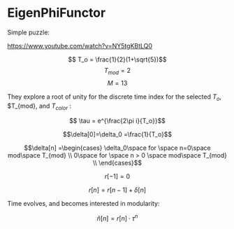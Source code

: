 # EigenPhiFunctor

Simple puzzle:

https://www.youtube.com/watch?v=NY5tgKBtLQ0

$$ T_o  = \frac{1}{2}(1+\sqrt{5})$$
$$ T_{mod} =2 $$
$$ M =13 $$

They explore a  root of unity for the discrete time index for the selected $T_o$, $T_{mod}, and $T_{color}$ :

$$ \tau = e^{\frac{2\pi i}{T_o}}$$



$$\delta[0]=\delta_0 =\frac{1}{T_o}$$

$$\delta[n] =\begin{cases} \delta_0\space for \space n=0\space mod\space T_{mod} \\
                     0\space for \space n > 0 \space mod\space T_{mod} \\
       \end{cases}$$

$$r[-1]=0$$


$$r[n] = r[n-1] + \delta[n] $$


Time evolves, and becomes interested in modularity:

$$\hat n[n] =r[n]·\tau^{n}$$





